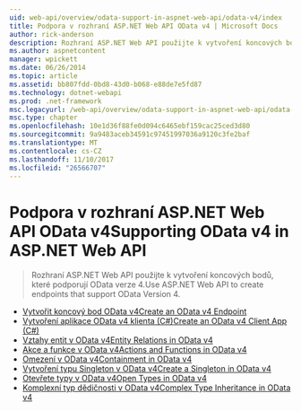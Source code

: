 ```yaml
---
uid: web-api/overview/odata-support-in-aspnet-web-api/odata-v4/index
title: Podpora v rozhraní ASP.NET Web API OData v4 | Microsoft Docs
author: rick-anderson
description: Rozhraní ASP.NET Web API použijte k vytvoření koncových bodů, které podporují OData verze 4.
ms.author: aspnetcontent
manager: wpickett
ms.date: 06/26/2014
ms.topic: article
ms.assetid: bb807fdd-0bd8-43d0-b068-e88de7e5fd87
ms.technology: dotnet-webapi
ms.prod: .net-framework
msc.legacyurl: /web-api/overview/odata-support-in-aspnet-web-api/odata-v4
msc.type: chapter
ms.openlocfilehash: 10e1d36f88fe0d094c6465ebf159cac25ced3d80
ms.sourcegitcommit: 9a9483aceb34591c97451997036a9120c3fe2baf
ms.translationtype: MT
ms.contentlocale: cs-CZ
ms.lasthandoff: 11/10/2017
ms.locfileid: "26566707"
---
```

<a name="supporting-odata-v4-in-aspnet-web-api"></a><span data-ttu-id="6c9a5-103">Podpora v rozhraní ASP.NET Web API OData v4</span><span class="sxs-lookup"><span data-stu-id="6c9a5-103">Supporting OData v4 in ASP.NET Web API</span></span>
====================
> <span data-ttu-id="6c9a5-104">Rozhraní ASP.NET Web API použijte k vytvoření koncových bodů, které podporují OData verze 4.</span><span class="sxs-lookup"><span data-stu-id="6c9a5-104">Use ASP.NET Web API to create endpoints that support OData Version 4.</span></span>


- [<span data-ttu-id="6c9a5-105">Vytvořit koncový bod OData v4</span><span class="sxs-lookup"><span data-stu-id="6c9a5-105">Create an OData v4 Endpoint</span></span>](create-an-odata-v4-endpoint.md)
- [<span data-ttu-id="6c9a5-106">Vytvoření aplikace OData v4 klienta (C#)</span><span class="sxs-lookup"><span data-stu-id="6c9a5-106">Create an OData v4 Client App (C#)</span></span>](create-an-odata-v4-client-app.md)
- [<span data-ttu-id="6c9a5-107">Vztahy entit v OData v4</span><span class="sxs-lookup"><span data-stu-id="6c9a5-107">Entity Relations in OData v4</span></span>](entity-relations-in-odata-v4.md)
- [<span data-ttu-id="6c9a5-108">Akce a funkce v OData v4</span><span class="sxs-lookup"><span data-stu-id="6c9a5-108">Actions and Functions in OData v4</span></span>](odata-actions-and-functions.md)
- [<span data-ttu-id="6c9a5-109">Omezení v OData v4</span><span class="sxs-lookup"><span data-stu-id="6c9a5-109">Containment in OData v4</span></span>](odata-containment-in-web-api-22.md)
- [<span data-ttu-id="6c9a5-110">Vytvoření typu Singleton v OData v4</span><span class="sxs-lookup"><span data-stu-id="6c9a5-110">Create a Singleton in OData v4</span></span>](using-a-singleton-in-an-odata-endpoint-in-web-api-22.md)
- [<span data-ttu-id="6c9a5-111">Otevřete typy v OData v4</span><span class="sxs-lookup"><span data-stu-id="6c9a5-111">Open Types in OData v4</span></span>](use-open-types-in-odata-v4.md)
- [<span data-ttu-id="6c9a5-112">Komplexní typ dědičnosti v OData v4</span><span class="sxs-lookup"><span data-stu-id="6c9a5-112">Complex Type Inheritance in OData v4</span></span>](complex-type-inheritance-in-odata-v4.md)

